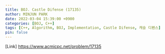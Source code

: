 ```yaml
---
title: BOJ. Castle Difense (17135)
author: MINJUN PARK
date: 2022-03-04 15:39:00 +0900
categories: [BOJ, C++]
tags: [C++, Algorithm, BOJ, Implementation, Castle Difense, 캐슬 디펜스]
pin: false
---
```


[Link] <https://www.acmicpc.net/problem/17135>
